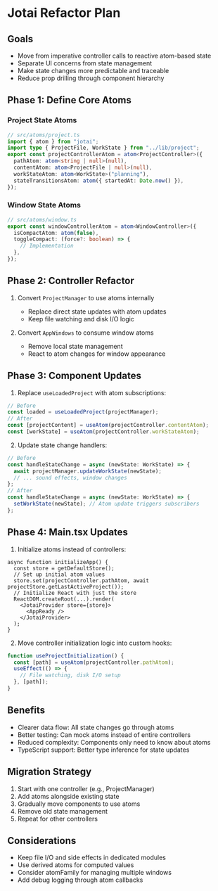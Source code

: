 # Jotai Refactor Plan

## Goals

- Move from imperative controller calls to reactive atom-based state
- Separate UI concerns from state management
- Make state changes more predictable and traceable
- Reduce prop drilling through component hierarchy

## Phase 1: Define Core Atoms

### Project State Atoms

```typescript
// src/atoms/project.ts
import { atom } from "jotai";
import type { ProjectFile, WorkState } from "../lib/project";
export const projectControllerAtom = atom<ProjectController>({
  pathAtom: atom<string | null>(null),
  contentAtom: atom<ProjectFile | null>(null),
  workStateAtom: atom<WorkState>("planning"),
  stateTransitionsAtom: atom({ startedAt: Date.now() }),
});
```

### Window State Atoms

```typescript
// src/atoms/window.ts
export const windowControllerAtom = atom<WindowController>({
  isCompactAtom: atom(false),
  toggleCompact: (force?: boolean) => {
    // Implementation
  },
});
```

## Phase 2: Controller Refactor

1. Convert `ProjectManager` to use atoms internally

   - Replace direct state updates with atom updates
   - Keep file watching and disk I/O logic

2. Convert `AppWindows` to consume window atoms
   - Remove local state management
   - React to atom changes for window appearance

## Phase 3: Component Updates

1. Replace `useLoadedProject` with atom subscriptions:

```typescript
// Before
const loaded = useLoadedProject(projectManager);
// After
const [projectContent] = useAtom(projectController.contentAtom);
const [workState] = useAtom(projectController.workStateAtom);
```

2. Update state change handlers:

```typescript
// Before
const handleStateChange = async (newState: WorkState) => {
  await projectManager.updateWorkState(newState);
  // ... sound effects, window changes
};
// After
const handleStateChange = async (newState: WorkState) => {
  setWorkState(newState); // Atom update triggers subscribers
};
```

## Phase 4: Main.tsx Updates

1. Initialize atoms instead of controllers:

```tsx
async function initializeApp() {
  const store = getDefaultStore();
  // Set up initial atom values
  store.set(projectController.pathAtom, await projectStore.getLastActiveProject());
  // Initialize React with just the store
  ReactDOM.createRoot(...).render(
    <JotaiProvider store={store}>
      <AppReady />
    </JotaiProvider>
  );
}
```

2. Move controller initialization logic into custom hooks:

```typescript
function useProjectInitialization() {
  const [path] = useAtom(projectController.pathAtom);
  useEffect(() => {
    // File watching, disk I/O setup
  }, [path]);
}
```

## Benefits

- Clearer data flow: All state changes go through atoms
- Better testing: Can mock atoms instead of entire controllers
- Reduced complexity: Components only need to know about atoms
- TypeScript support: Better type inference for state updates

## Migration Strategy

1. Start with one controller (e.g., ProjectManager)
2. Add atoms alongside existing state
3. Gradually move components to use atoms
4. Remove old state management
5. Repeat for other controllers

## Considerations

- Keep file I/O and side effects in dedicated modules
- Use derived atoms for computed values
- Consider atomFamily for managing multiple windows
- Add debug logging through atom callbacks
